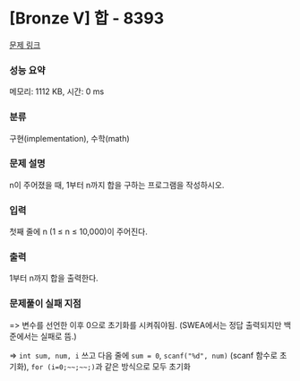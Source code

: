 # [Bronze V] 합 - 8393 

[문제 링크](https://www.acmicpc.net/problem/8393) 

### 성능 요약

메모리: 1112 KB, 시간: 0 ms

### 분류

구현(implementation), 수학(math)

### 문제 설명

<p>n이 주어졌을 때, 1부터 n까지 합을 구하는 프로그램을 작성하시오.</p>

### 입력 

 <p>첫째 줄에 n (1 ≤ n ≤ 10,000)이 주어진다.</p>

### 출력 

 <p>1부터 n까지 합을 출력한다.</p>

### 문제풀이 실패 지점

=> 변수를 선언한 이후 0으로 초기화를 시켜줘야됨. (SWEA에서는 정답 출력되지만 백준에서는 실패로 뜸.)

=> `int sum, num, i` 쓰고 다음 줄에 `sum = 0`, `scanf("%d", num)` (scanf 함수로 초기화), `for (i=0;~~;~~;)`과 같은 방식으로 모두 초기화
